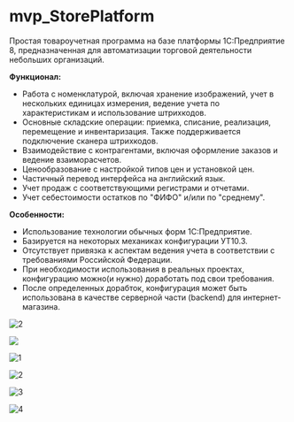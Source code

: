 # mvp_StorePlatform

Простая товароучетная программа на базе платформы 1С:Предприятие 8, предназначенная для автоматизации торговой деятельности небольших организаций.

**Функционал:**

- Работа с номенклатурой, включая хранение изображений, учет в нескольких единицах измерения, ведение учета по характеристикам и использование штрихкодов.
- Основные складские операции: приемка, списание, реализация, перемещение и инвентаризация. Также поддерживается подключение сканера штрихкодов.
- Взаимодействие с контрагентами, включая оформление заказов и ведение взаиморасчетов.
- Ценообразование с настройкой типов цен и установкой цен.
- Частичный перевод интерфейса на английский язык.
- Учет продаж с соответствующими регистрами и отчетами.
- Учет себестоимости остатков по "ФИФО" и/или по "среднему". 

**Особенности:**

- Использование технологии обычных форм 1С:Предприятие.
- Базируется на некоторых механиках конфигурации УТ10.3.
- Отсутствует привязка к аспектам ведения учета в соответствии с требованиями Российской Федерации.
- При необходимости использования в реальных проектах, конфигурацию можно(и нужно) доработать под свои требования.
- После определенных дорабток, конфигурация может быть использована в качестве серверной части (backend) для интернет-магазина.


![2](https://user-images.githubusercontent.com/82776515/185469136-fe674c84-1bf9-44e6-829d-c795e7d9c85f.JPG)

![](https://github.com/idalgo-2021/mvp_StorePlatform/assets/82776515/12a43d60-4f62-4326-983e-dd5093ed390f)

![1](https://user-images.githubusercontent.com/82776515/185807941-f1ed12cb-3d6b-4c2d-8fc6-adad91e6584e.JPG)

![2](https://user-images.githubusercontent.com/82776515/185807947-0324f239-65ec-4336-b44b-64292c6eab27.JPG)

![3](https://user-images.githubusercontent.com/82776515/185807952-300fb91b-3719-47ea-82e7-b4d4399cc212.JPG)

![4](https://user-images.githubusercontent.com/82776515/185807958-1fcc31b4-f7c0-403b-a84a-5da6e25e72b8.JPG)


